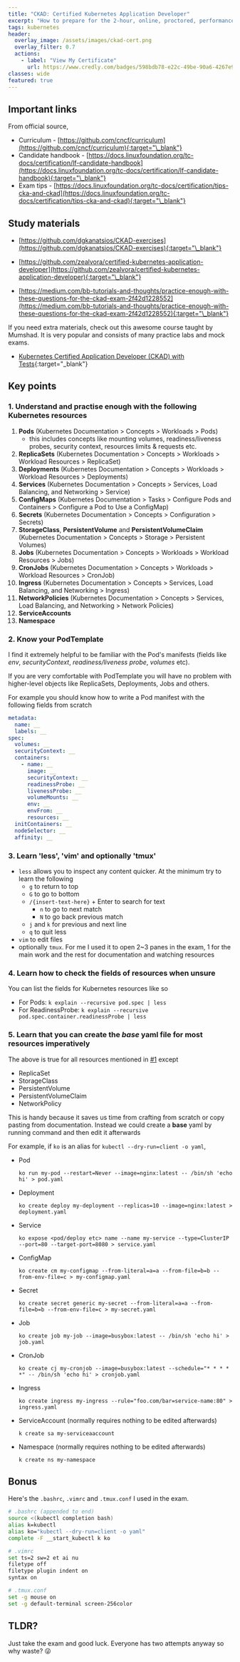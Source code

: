 ```yaml
---
title: "CKAD: Certified Kubernetes Application Developer"
excerpt: "How to prepare for the 2-hour, online, proctored, performance-based CKAD exam."
tags: kubernetes
header:
  overlay_image: /assets/images/ckad-cert.png
  overlay_filter: 0.7
  actions:
    - label: "View My Certificate"
      url: https://www.credly.com/badges/598bdb78-e22c-49be-90a6-4267e907dcf8/public_url
classes: wide
featured: true
---
```


## Important links

From official source,

- Curriculum - [https://github.com/cncf/curriculum](https://github.com/cncf/curriculum){:target="\_blank"}
- Candidate handbook - [https://docs.linuxfoundation.org/tc-docs/certification/lf-candidate-handbook](https://docs.linuxfoundation.org/tc-docs/certification/lf-candidate-handbook){:target="\_blank"}
- Exam tips - [https://docs.linuxfoundation.org/tc-docs/certification/tips-cka-and-ckad](https://docs.linuxfoundation.org/tc-docs/certification/tips-cka-and-ckad){:target="\_blank"}

## Study materials

- [https://github.com/dgkanatsios/CKAD-exercises](https://github.com/dgkanatsios/CKAD-exercises){:target="\_blank"}

- [https://github.com/zealvora/certified-kubernetes-application-developer](https://github.com/zealvora/certified-kubernetes-application-developer){:target="\_blank"}

- [https://medium.com/bb-tutorials-and-thoughts/practice-enough-with-these-questions-for-the-ckad-exam-2f42d1228552](https://medium.com/bb-tutorials-and-thoughts/practice-enough-with-these-questions-for-the-ckad-exam-2f42d1228552){:target="\_blank"}

If you need extra materials, check out this awesome course taught by Mumshad. It is very popular and consists of many practice labs and mock exams.

- [Kubernetes Certified Application Developer (CKAD) with Tests](https://www.udemy.com/course/certified-kubernetes-application-developer/){:target="\_blank"}

## Key points

### 1. Understand and practise enough with the following Kubernetes resources

1. **Pods** (Kubernetes Documentation > Concepts > Workloads > Pods)
   - this includes concepts like mounting volumes, readiness/liveness probes, security context, resources limits & requests etc.
2. **ReplicaSets** (Kubernetes Documentation > Concepts > Workloads > Workload Resources > ReplicaSet)
3. **Deployments** (Kubernetes Documentation > Concepts > Workloads > Workload Resources > Deployments)
4. **Services** (Kubernetes Documentation > Concepts > Services, Load Balancing, and Networking > Service)
5. **ConfigMaps** (Kubernetes Documentation > Tasks > Configure Pods and Containers > Configure a Pod to Use a ConfigMap)
6. **Secrets** (Kubernetes Documentation > Concepts > Configuration > Secrets)
7. **StorageClass**, **PersistentVolume** and **PersistentVolumeClaim** (Kubernetes Documentation > Concepts > Storage > Persistent Volumes)
8. **Jobs** (Kubernetes Documentation > Concepts > Workloads > Workload Resources > Jobs)
9. **CronJobs** (Kubernetes Documentation > Concepts > Workloads > Workload Resources > CronJob)
10. **Ingress** (Kubernetes Documentation > Concepts > Services, Load Balancing, and Networking > Ingress)
11. **NetworkPolicies** (Kubernetes Documentation > Concepts > Services, Load Balancing, and Networking > Network Policies)
12. **ServiceAccounts**
13. **Namespace**

### 2. Know your PodTemplate

I find it extremely helpful to be familiar with the Pod's manifests (fields like _env_, _securityContext_, _readiness/liveness probe_, _volumes_ etc).

If you are very comfortable with PodTemplate you will have no problem with higher-level objects like ReplicaSets, Deployments, Jobs and others.

For example you should know how to write a Pod manifest with the following fields from scratch

```yaml
metadata:
  name: __
  labels: __
spec:
  volumes: __
  securityContext: __
  containers:
    - name: __
      image: __
      securityContext: __
      readinessProbe: __
      livenessProbe: __
      volumeMounts: __
      env: __
      envFrom: __
      resources: __
  initContainers: __
  nodeSelector: __
  affinity: __
```

### 3. Learn 'less', 'vim' and optionally 'tmux'

- `less` allows you to inspect any content quicker. At the minimum try to learn the following
  - `g` to return to top
  - `G` to go to bottom
  - `/{insert-text-here}` + Enter to search for text
    - `n` to go to next match
    - `N` to go back previous match
  - `j` and `k` for previous and next line
  - `q` to quit less
- `vim` to edit files
- optionally `tmux`. For me I used it to open 2~3 panes in the exam, 1 for the main work and the rest for documentation and watching resources

### 4. Learn how to check the fields of resources when unsure

You can list the fields for Kubernetes resources like so

- For Pods: `k explain --recursive pod.spec | less`
- For ReadinessProbe: `k explain --recursive pod.spec.container.readinessProbe | less`

### 5. Learn that you can create the _base_ yaml file for most resources imperatively

The above is true for all resources mentioned in [#1](#1-understand-and-practise-enough-with-the-following-kubernetes-resources) except

- ReplicaSet
- StorageClass
- PersistentVolume
- PersistentVolumeClaim
- NetworkPolicy

This is handy because it saves us time from crafting from scratch or copy pasting from documentation. Instead we could create a **base** yaml by running command and then edit it afterwards

For example, if `ko` is an alias for `kubectl --dry-run=client -o yaml`,

- Pod
  ```
  ko run my-pod --restart=Never --image=nginx:latest -- /bin/sh 'echo hi' > pod.yaml
  ```
- Deployment
  ```
  ko create deploy my-deployment --replicas=10 --image=nginx:latest > deployment.yaml
  ```
- Service
  ```
  ko expose <pod/deploy etc> name --name my-service --type=ClusterIP --port=80 --target-port=8080 > service.yaml
  ```
- ConfigMap
  ```
  ko create cm my-configmap --from-literal=a=a --from-file=b=b --from-env-file=c > my-configmap.yaml
  ```
- Secret
  ```
  ko create secret generic my-secret --from-literal=a=a --from-file=b=b --from-env-file=c > my-secret.yaml
  ```
- Job
  ```
  ko create job my-job --image=busybox:latest -- /bin/sh 'echo hi' > job.yaml
  ```
- CronJob
  ```
  ko create cj my-cronjob --image=busybox:latest --schedule="* * * * *" -- /bin/sh 'echo hi' > cronjob.yaml
  ```
- Ingress
  ```
  ko create ingress my-ingress --rule="foo.com/bar=service-name:80" > ingress.yaml
  ```
- ServiceAccount (normally requires nothing to be edited afterwards)
  ```
  k create sa my-serviceaaccount
  ```
- Namespace (normally requires nothing to be edited afterwards)
  ```
  k create ns my-namespace
  ```

## Bonus

Here's the `.bashrc`, `.vimrc` and `.tmux.conf` I used in the exam.

```bash
# .bashrc (appended to end)
source <(kubectl completion bash)
alias k=kubectl
alias ko="kubectl --dry-run=client -o yaml"
complete -F __start_kubectl k ko
```

```bash
# .vimrc
set ts=2 sw=2 et ai nu
filetype off
filetype plugin indent on
syntax on
```

```bash
# .tmux.conf
set -g mouse on
set -g default-terminal screen-256color
```

## TLDR?

Just take the exam and good luck. Everyone has two attempts anyway so why waste? :stuck_out_tongue_winking_eye:
